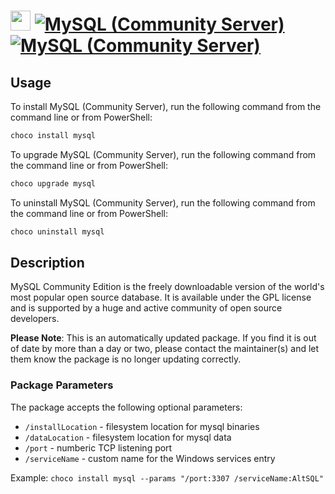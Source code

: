 ﻿# <img src="https://cdn.jsdelivr.net/gh/mkevenaar/chocolatey-packages@4d4a3bbed8b6b77e184e64522d9cd3247017391e/icons/mysql.png" width="32" height="32"/> [![MySQL (Community Server)](https://img.shields.io/chocolatey/v/mysql.svg?label=MySQL+(Community+Server))](https://chocolatey.org/packages/mysql) [![MySQL (Community Server)](https://img.shields.io/chocolatey/dt/mysql.svg)](https://chocolatey.org/packages/mysql)

## Usage
To install MySQL (Community Server), run the following command from the command line or from PowerShell:
```powershell
choco install mysql
```

To upgrade MySQL (Community Server), run the following command from the command line or from PowerShell:
```powershell
choco upgrade mysql
```

To uninstall MySQL (Community Server), run the following command from the command line or from PowerShell:
```powershell
choco uninstall mysql
```

## Description
MySQL Community Edition is the freely downloadable version of the world's most popular open source database. It is available under the GPL license and is supported by a huge and active community of open source developers.

**Please Note**: This is an automatically updated package. If you find it is
out of date by more than a day or two, please contact the maintainer(s) and
let them know the package is no longer updating correctly.

### Package Parameters
The package accepts the following optional parameters:
* `/installLocation` - filesystem location for mysql binaries
* `/dataLocation` - filesystem location for mysql data
* `/port` - numberic TCP listening port
* `/serviceName` - custom name for the Windows services entry

Example: `choco install mysql --params "/port:3307 /serviceName:AltSQL"`

